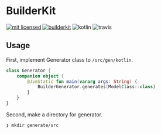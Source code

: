 # BuilderKit

[![mit licensed](https://img.shields.io/badge/license-MIT-00bce4.svg)](./LICENSE-MIT.md)
[![builderkit](https://img.shields.io/badge/kotlin-BuilderKit-3B5998.svg)](https://github.com/atsushi130/BuilderKit.git)
![kotlin](https://img.shields.io/badge/Language-Kotlin-f88909.svg)
![travis](https://travis-ci.org/atsushi130/BuilderKit.svg?branch=develop)

## Usage
First, implement Generator class to `/src/gen/kotlin`.
```kotlin
class Generator {
    companion object {
        @JvmStatic fun main(vararg args: String) {
            BuilderGenerator.generates(ModelClass::class)
        }
    }
}
```

Second, make a directory for generator.
```
❯ mkdir generate/src
```
